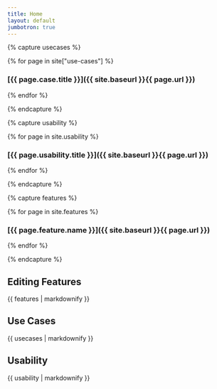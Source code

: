 ```yaml
---
title: Home
layout: default
jumbotron: true
---
```


{% capture usecases %}

{% for page in site["use-cases"] %}
### [{{ page.case.title }}]({{ site.baseurl }}{{ page.url }})
{% endfor %}

{% endcapture %}

{% capture usability %}

{% for page in site.usability %}
### [{{ page.usability.title }}]({{ site.baseurl }}{{ page.url }})
{% endfor %}

{% endcapture %}

{% capture features %}

{% for page in site.features %}
### [{{ page.feature.name }}]({{ site.baseurl }}{{ page.url }})
{% endfor %}

{% endcapture %}


<div class="row">
  <div class="col-md-6">
    <h2 class="page-header">Editing Features</h2>
    {{ features | markdownify }}
  </div>
  <div class="col-md-6">
    <h2 class="page-header">Use Cases</h2>
    {{ usecases | markdownify }}
    <h2 class="page-header">Usability</h2>
    {{ usability | markdownify }}
  </div>
</div>
